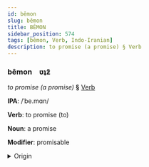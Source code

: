 ```yaml
---
id: bêmon
slug: bêmon
title: BÊMON
sidebar_position: 574
tags: [bêmon, Verb, Indo-Iranian]
description: to promise (a promise) § Verb
---
```


### bêmon&emsp;<span kind="abugida">ʋʇƶ̃</span>

*to promise (a promise)* **§** [Verb](../../tags/Verb)

**IPA**: /ˈbe.mɑn/

**Verb**: to promise (to)

**Noun**: a promise

**Modifier**: promisable

<details>
    <summary>Origin</summary>
    Persian پیمان peymân /pejˈmɒːn/<br/>
    <em>Indo-Iranian Language Family</em>
</details>